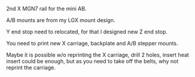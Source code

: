 2nd X MGN7 rail for the mini AB.

A/B mounts are from my LGX mount design.

Y end stop need to relocated, for that I designed new Z end stop.

You need to print new X carriage, backplate and A/B stepper mounts.

Maybe it is possible w/o reprinting the X carriage, drill 2 holes, insert heat insert could be enough, but as you need to take off the belts, why not reprint the carriage.
